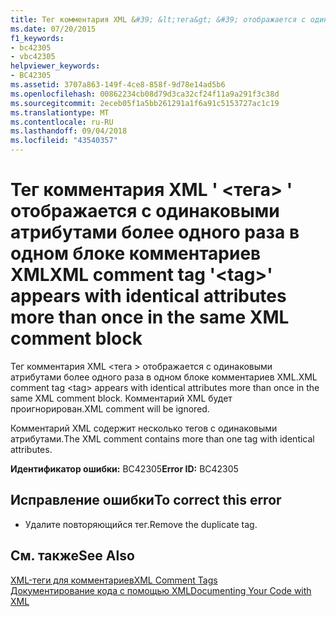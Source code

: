 ```yaml
---
title: Тег комментария XML &#39; &lt;тега&gt; &#39; отображается с одинаковыми атрибутами более одного раза в одном блоке комментариев XML
ms.date: 07/20/2015
f1_keywords:
- bc42305
- vbc42305
helpviewer_keywords:
- BC42305
ms.assetid: 3707a863-149f-4ce8-858f-9d78e14ad5b6
ms.openlocfilehash: 00862234cb08d79d3ca32cf24f11a9a291f3c38d
ms.sourcegitcommit: 2eceb05f1a5bb261291a1f6a91c5153727ac1c19
ms.translationtype: MT
ms.contentlocale: ru-RU
ms.lasthandoff: 09/04/2018
ms.locfileid: "43540357"
---
```

# <a name="xml-comment-tag-39lttaggt39-appears-with-identical-attributes-more-than-once-in-the-same-xml-comment-block"></a><span data-ttu-id="92b71-102">Тег комментария XML &#39; &lt;тега&gt; &#39; отображается с одинаковыми атрибутами более одного раза в одном блоке комментариев XML</span><span class="sxs-lookup"><span data-stu-id="92b71-102">XML comment tag &#39;&lt;tag&gt;&#39; appears with identical attributes more than once in the same XML comment block</span></span>
<span data-ttu-id="92b71-103">Тег комментария XML \<тега > отображается с одинаковыми атрибутами более одного раза в одном блоке комментариев XML.</span><span class="sxs-lookup"><span data-stu-id="92b71-103">XML comment tag \<tag> appears with identical attributes more than once in the same XML comment block.</span></span> <span data-ttu-id="92b71-104">Комментарий XML будет проигнорирован.</span><span class="sxs-lookup"><span data-stu-id="92b71-104">XML comment will be ignored.</span></span>  
  
 <span data-ttu-id="92b71-105">Комментарий XML содержит несколько тегов с одинаковыми атрибутами.</span><span class="sxs-lookup"><span data-stu-id="92b71-105">The XML comment contains more than one tag with identical attributes.</span></span>  
  
 <span data-ttu-id="92b71-106">**Идентификатор ошибки:** BC42305</span><span class="sxs-lookup"><span data-stu-id="92b71-106">**Error ID:** BC42305</span></span>  
  
## <a name="to-correct-this-error"></a><span data-ttu-id="92b71-107">Исправление ошибки</span><span class="sxs-lookup"><span data-stu-id="92b71-107">To correct this error</span></span>  
  
-   <span data-ttu-id="92b71-108">Удалите повторяющийся тег.</span><span class="sxs-lookup"><span data-stu-id="92b71-108">Remove the duplicate tag.</span></span>  
  
## <a name="see-also"></a><span data-ttu-id="92b71-109">См. также</span><span class="sxs-lookup"><span data-stu-id="92b71-109">See Also</span></span>  
 [<span data-ttu-id="92b71-110">XML-теги для комментариев</span><span class="sxs-lookup"><span data-stu-id="92b71-110">XML Comment Tags</span></span>](../../visual-basic/language-reference/xmldoc/index.md)  
 [<span data-ttu-id="92b71-111">Документирование кода с помощью XML</span><span class="sxs-lookup"><span data-stu-id="92b71-111">Documenting Your Code with XML</span></span>](../../visual-basic/programming-guide/program-structure/documenting-your-code-with-xml.md)

